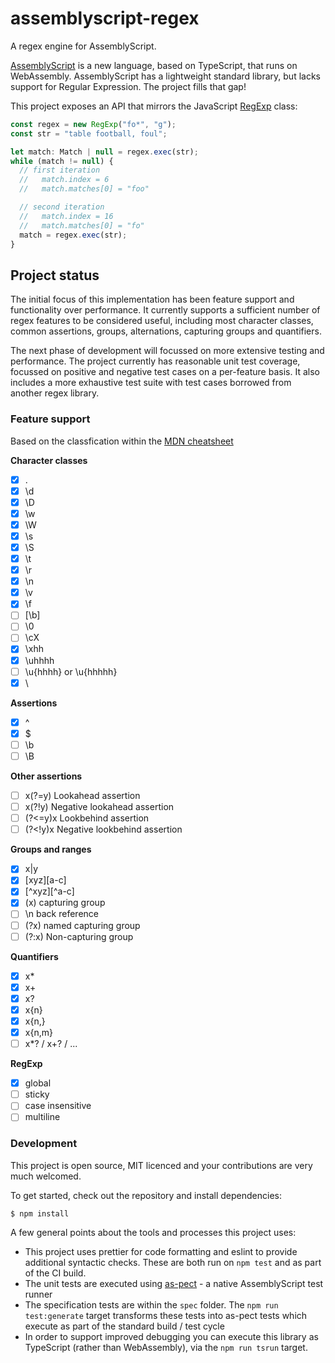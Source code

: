 # assemblyscript-regex

A regex engine for AssemblyScript.

[AssemblyScript](https://www.assemblyscript.org/) is a new language, based on TypeScript, that runs on WebAssembly. AssemblyScript has a lightweight standard library, but lacks support for Regular Expression. The project fills that gap!

This project exposes an API that mirrors the JavaScript [RegExp](https://developer.mozilla.org/en-US/docs/Web/JavaScript/Reference/Global_Objects/RegExp) class:

```javascript
const regex = new RegExp("fo*", "g");
const str = "table football, foul";

let match: Match | null = regex.exec(str);
while (match != null) {
  // first iteration
  //   match.index = 6
  //   match.matches[0] = "foo"

  // second iteration
  //   match.index = 16
  //   match.matches[0] = "fo"
  match = regex.exec(str);
}
```

## Project status

The initial focus of this implementation has been feature support and functionality over performance. It currently supports a sufficient number of regex features to be considered useful, including most character classes, common assertions, groups, alternations, capturing groups and quantifiers.

The next phase of development will focussed on more extensive testing and performance. The project currently has reasonable unit test coverage, focussed on positive and negative test cases on a per-feature basis. It also includes a more exhaustive test suite with test cases borrowed from another regex library.

### Feature support

Based on the classfication within the [MDN cheatsheet](https://developer.mozilla.org/en-US/docs/Web/JavaScript/Guide/Regular_Expressions/Cheatsheet)

**Character classes**

- [x] .
- [x] \d
- [x] \D
- [x] \w
- [x] \W
- [x] \s
- [x] \S
- [x] \t
- [x] \r
- [x] \n
- [x] \v
- [x] \f
- [ ] [\b]
- [ ] \0
- [ ] \cX
- [x] \xhh
- [x] \uhhhh
- [ ] \u{hhhh} or \u{hhhhh}
- [x] \

**Assertions**

- [x] ^
- [x] $
- [ ] \b
- [ ] \B

**Other assertions**

- [ ] x(?=y) Lookahead assertion
- [ ] x(?!y) Negative lookahead assertion
- [ ] (?<=y)x Lookbehind assertion
- [ ] (?<!y)x Negative lookbehind assertion

**Groups and ranges**

- [x] x|y
- [x] [xyz][a-c]
- [x] [^xyz][^a-c]
- [x] (x) capturing group
- [ ] \n back reference
- [ ] (?<Name>x) named capturing group
- [ ] (?:x) Non-capturing group

**Quantifiers**

- [x] x\*
- [x] x+
- [x] x?
- [x] x{n}
- [x] x{n,}
- [x] x{n,m}
- [ ] x\*? / x+? / ...

**RegExp**

- [x] global
- [ ] sticky
- [ ] case insensitive
- [ ] multiline

### Development

This project is open source, MIT licenced and your contributions are very much welcomed.

To get started, check out the repository and install dependencies:

```
$ npm install
```

A few general points about the tools and processes this project uses:

- This project uses prettier for code formatting and eslint to provide additional syntactic checks. These are both run on `npm test` and as part of the CI build.
- The unit tests are executed using [as-pect](https://github.com/jtenner/as-pect) - a native AssemblyScript test runner
- The specification tests are within the `spec` folder. The `npm run test:generate` target transforms these tests into as-pect tests which execute as part of the standard build / test cycle
- In order to support improved debugging you can execute this library as TypeScript (rather than WebAssembly), via the `npm run tsrun` target.
